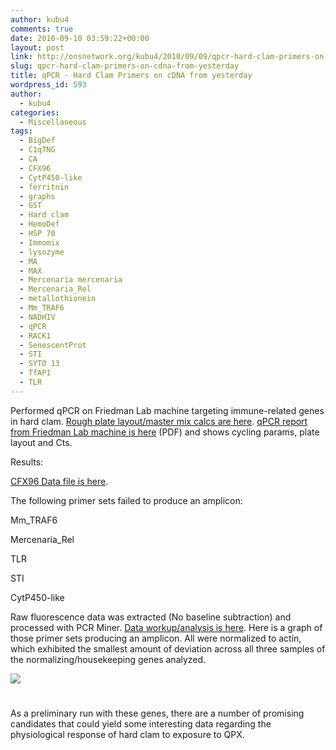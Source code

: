 ```yaml
---
author: kubu4
comments: true
date: 2010-09-10 03:59:22+00:00
layout: post
link: http://onsnetwork.org/kubu4/2010/09/09/qpcr-hard-clam-primers-on-cdna-from-yesterday/
slug: qpcr-hard-clam-primers-on-cdna-from-yesterday
title: qPCR - Hard Clam Primers on cDNA from yesterday
wordpress_id: 593
author:
  - kubu4
categories:
  - Miscellaneous
tags:
  - BigDef
  - C1qTNG
  - CA
  - CFX96
  - CytP450-like
  - ferritnin
  - graphs
  - GST
  - Hard clam
  - HemoDef
  - HSP 70
  - Immomix
  - lysozyme
  - MA
  - MAX
  - Mercenaria mercenaria
  - Mercenaria_Rel
  - metallothionein
  - Mm_TRAF6
  - NADHIV
  - qPCR
  - RACK1
  - SenescentProt
  - STI
  - SYTO 13
  - TfAP1
  - TLR
---
```


Performed qPCR on Friedman Lab machine targeting immune-related genes in hard clam. [Rough plate layout/master mix calcs are here](http://eagle.fish.washington.edu/Arabidopsis/Notebook%20Workup%20Files/20100709-01.jpg). [qPCR report from Friedman Lab machine is here](http://eagle.fish.washington.edu/Arabidopsis/Notebook%20Workup%20Files/20100909-01%20qPCR%20Report.pdf) (PDF) and shows cycling params, plate layout and Cts.

Results:

[CFX96 Data file is here](http://purplepelican.fish.washington.edu/~srlab/qpcr/Sam/CFX96/Sam_2010-09-09%2009-22-55_CC009827.pcrd).

The following primer sets failed to produce an amplicon:

Mm_TRAF6

Mercenaria_Rel

TLR

STI

CytP450-like

Raw fluorescence data was extracted (No baseline subtraction) and processed with PCR Miner. [Data workup/analysis is here](https://spreadsheets.google.com/ccc?key=toOwWKJGN1aUHuSTaHbiEnQ&authkey=COnVirEI&hl=en#gid=1). Here is a graph of those primer sets producing an amplicon. All were normalized to actin, which exhibited the smallest amount of deviation across all three samples of the normalizing/housekeeping genes analyzed.

![](http://eagle.fish.washington.edu/Arabidopsis/Notebook%20Workup%20Files/20100909%20qPCR%20graphs.jpg)



# 



As a preliminary run with these genes, there are a number of promising candidates that could yield some interesting data regarding the physiological response of hard clam to exposure to QPX.
